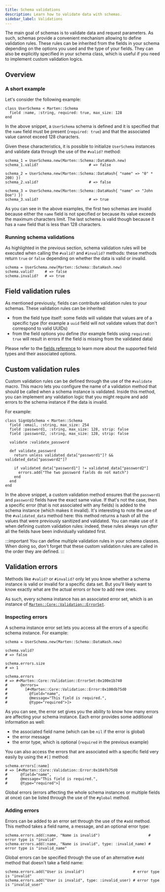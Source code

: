 ```yaml
---
title: Schema validations
description: Learn how to validate data with schemas.
sidebar_label: Validations
---
```


The main goal of schemas is to validate data and request parameters. As such, schemas provide a convenient mechanism allowing to define validation rules. These rules can be inherited from the fields in your schema depending on the options you used and the type of your fields. They can also be explicitly specified in your schema class, which is useful if you need to implement custom validation logics.


## Overview

### A short example

Let's consider the following example:

```crystal
class UserSchema < Marten::Schema
  field :name, :string, required: true, max_size: 128
end
```

In the above snippet, a `UserSchema` schema is defined and it is specified that the `name` field must be present (`required: true`) and that the associated value cannot exceed 128 characters.

Given these characteristics, it is possible to initialize `UserSchema` instances and validate data through the use of the `#valid?` method:

```crystal
schema_1 = UserSchema.new(Marten::Schema::DataHash.new)
schema_1.valid?                       # => false

schema_2 = UserSchema.new(Marten::Schema::DataHash{ "name" => "0" * 200) })
schema_2.valid?                       # => false

schema_3 = UserSchema.new(Marten::Schema::DataHash{ "name" => "John Doe") })
schema_3.valid?                       # => true
```

As you can see in the above examples, the first two schemas are invalid because either the `name` field is not specified or because its value exceeds the maximum characters limit. The last schema is valid though because it has a `name` field that is less than 128 characters.

### Running schema validations

As highlighted in the previous section, schema validation rules will be executed when calling the `#valid?` and `#invalid?` methods: these methods return `true` or `false` depending on whether the data is valid or invalid.

```crystal
schema = UserSchema.new(Marten::Schema::DataHash.new)
schema.valid?     # => false
schema.invalid?   # => true
```

## Field validation rules

As mentioned previously, fields can contribute validation rules to your schemas. These validation rules can be inherited:

* from the field type itself: some fields will validate that values are of a specific type (for example a `uuid` field will not validate values that don't correspond to valid UUIDs)
* from the field options you define (for example fields using `required: true` will result in errors if the field is missing from the validated data)

Please refer to the [fields reference](./reference/fields.md) to learn more about the supported field types and their associated options.

## Custom validation rules

Custom validation rules can be defined through the use of the `#validate` macro. This macro lets you configure the name of a validation method that should be called when a schema instance is validated. Inside this method, you can implement any validation logic that you might require and add errors to the schema instance if the data is invalid.

For example:

```crystal
class SignUpSchema < Marten::Schema
  field :email, :string, max_size: 254
  field :password1, :string, max_size: 128, strip: false
  field :password2, :string, max_size: 128, strip: false

  validate :validate_password

  def validate_password
    return unless validated_data["password1"]? && validated_data["password2"]?

    if validated_data["password1"] != validated_data["password2"]
      errors.add("The two password fields do not match")
    end
  end
end
```

In the above snippet, a custom validation method ensures that the `password1` and `password2` fields have the exact same value. If that's not the case, then a specific error (that is not associated with any fields) is added to the schema instance (which makes it invalid). It's interesting to note the use of the `#validated_data` method here: this method returns a hash of all the values that were previously sanitized and validated. You can make use of it when defining custom validation rules: indeed, these rules always run _after_ all the fields have been individually validated first.

:::important
You can define multiple validation rules in your schema classes. When doing so, don't forget that these custom validation rules are called in the order they are defined.
:::

## Validation errors

Methods like `#valid?` or `#invalid?` only let you know whether a schema instance is valid or invalid for a specific data set. But you'll likely want to know exactly what are the actual errors or how to add new ones.

As such, every schema instance has an associated error set, which is an instance of [`Marten::Core::Validation::ErrorSet`](pathname:///api/0.2/Marten/Core/Validation/ErrorSet.html).

### Inspecting errors

A schema instance error set lets you access all the errors of a specific schema instance. For example:

```crystal
schema = UserSchema.new(Marten::Schema::DataHash.new)

schema.valid?
# => false

schema.errors.size
# => 1

schema.errors
# => #<Marten::Core::Validation::ErrorSet:0x100e1b740
#      @errors=
#        [#<Marten::Core::Validation::Error:0x100db75d0
#          @field="name",
#          @message="This field is required.",
#          @type="required">]>
```

As you can see, the error set gives you the ability to know how many errors are affecting your schema instance. Each error provides some additional information as well:

* the associated field name (which can be `nil` if the error is global)
* the error message
* the error type, which is optional (`required` in the previous example)

You can also access the errors that are associated with a specific field very easily by using the `#[]` method:

```crystal
schema.errors[:name]
# => [#<Marten::Core::Validation::Error:0x104fb75d0
#      @field="name",
#      @message="This field is required.",
#      @type="required">]
```

Global errors (errors affecting the whole schema instances or multiple fields at once) can be listed through the use of the `#global` method.

### Adding errors

Errors can be added to an error set through the use of the `#add` method. This method takes a field name, a message, and an optional error type:

```crystal
schema.errors.add(:name, "Name is invalid")                      # error type is "invalid"
schema.errors.add(:name, "Name is invalid", type: :invalid_name) # error type is "invalid_name"
```

Global errors can be specified through the use of an alternative `#add` method that doesn't take a field name:

```crystal
schema.errors.add("User is invalid")                      # error type is "invalid"
schema.errors.add("User is invalid", type: :invalid_user) # error type is "invalid_user"
```
